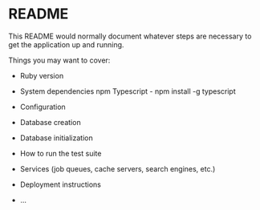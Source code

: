 # README

This README would normally document whatever steps are necessary to get the
application up and running.

Things you may want to cover:

* Ruby version

* System dependencies
  npm
  Typescript - npm install -g typescript
* Configuration

* Database creation

* Database initialization

* How to run the test suite

* Services (job queues, cache servers, search engines, etc.)

* Deployment instructions

* ...
